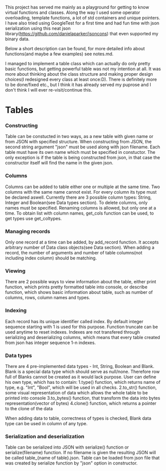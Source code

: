 This project has served me mainly as a playground for getting to know virtual functions and classes. Along the way I used some operator overloading, template functions, a lot of std containers and unique pointers. I have also tried using GoogleTest for a first time and had fun time with json serialization using this neat json library(https://github.com/danielaparker/jsoncons) that even supported my binary data.

Below a short description can be found, for more detailed info about functions(and maybe a few examples) see notes.md.

I managed to implement a table class which can actually do only pretty basic functions, but getting powerful table was not my intention at all. It was more about thinking about the class structure and making proper design choices(I redesigned every class at least once:D). There is definitely more to be done/fixed etc., but I think it has already served my puprose and I don't think I will ever re-visit/continue this.


# Tables 

### Constructing
Table can be constucted in two ways, as a new table with given name or from JSON with specified structure. When constructing from JSON, the second string argument "json" must be used along with json filename.
Each table must have its own name which must be specified in constuctor. The only exception is if the table is being constructed from json, in that case the constructor itself will find the name in the given json.

### Columns
Columns can be added to table either one or multiple at the same time. Two columns with the same name cannot exist. For every column its type must be declared aswell. Currently there are 3 possible column types: String, Integer and Boolean(see Data types section). To delete columns, only names must be specified. Renaming columns is allowed, but only one at a time. To obtain list with column names, get_cols function can be used, to get types use get_coltypes. 

### Managing records
Only one record at a time can be added, by add_record function. It accepts arbitrary number of Data class objects(see Data section). When adding a record, the number of arguments and number of table columns(not including index column) should be matching.

### Viewing
There are 2 possible ways to view information about the table, either print function, which prints pretty formatted table into console, or describe function, which shows basic information about table, such as number of columns, rows, column names and types.

### Indexing
Each record has its unique identifier called index. By default integer sequence starting with 1 is used for this purpose. Function truncate can be used anytime to reset indexes.
Indexes are not transfered through serializing and deserializing columns, which means that every table created from json has integer sequence 1-n indexes.

### Data types
There are 4 pre-implemented data types - Int, String, Boolean and Blank. Blank is a special data type which should serve as null/none. Therefore row full of Blanks cannot be created as it would lack purpose.
User can define his own type, which has to contain: 
1.type() function, which returns name of type, e.g. "Int", "Bool", which will be used in all checks.
2.to_str() function, some visual representation of data which allows the whole table to be printed into console
3.to_bytes() function, that transform the data into bytes representation(vector of bytes)
4.clone() function, which returns a pointer to the clone of the data  

When adding data to table, correctness of types is checked, Blank data type can be used in column of any type.  


### Serialization and deserialization
Table can be serialized into JSON with serialize() function or serialize(filename) function. If no filename is given the resulting JSON will be called table_{name of table}.json.
Table can be loaded from json file that was created by serialize function by "json" option in constructor.